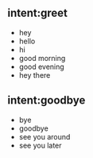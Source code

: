 
## intent:greet
- hey
- hello
- hi
- good morning
- good evening
- hey there

## intent:goodbye
- bye
- goodbye
- see you around
- see you later
